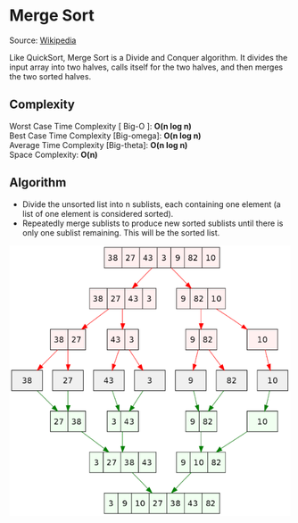 # Merge Sort

Source: [Wikipedia](https://en.wikipedia.org/wiki/Merge_sort)

Like QuickSort, Merge Sort is a Divide and Conquer algorithm. It divides the input array into two halves, calls itself for the two halves, and then merges the two sorted halves.

## Complexity

Worst Case Time Complexity [ Big-O ]: **O(n log n)**  
Best Case Time Complexity [Big-omega]: **O(n log n)**  
Average Time Complexity [Big-theta]: **O(n log n)**  
Space Complexity: **O(n)**

## Algorithm

* Divide the unsorted list into n sublists, each containing one element (a list of one element is considered sorted).
* Repeatedly merge sublists to produce new sorted sublists until there is only one sublist remaining. This will be the sorted list.

![merge sort algorithm](merge_sort_algorithm.png)
